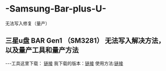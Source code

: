 # -Samsung-Bar-plus-U-
无法写入修复（量产）
## 三星u盘 BAR Gen1 （SM3281） 无法写入解决方法，以及量产工具和量产方法
---工具这里下载： [链接](https://www.usbdev.ru/files/smi/dynamptool)
我下载的版本：[链接](https://www.usbdev.ru/?wpfb_dl=10197)
使用方法:[链接](https://www.usbdev.ru/articles/a_smi/dyna-repair)
